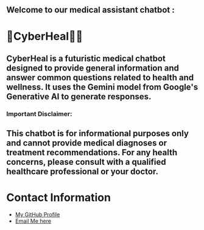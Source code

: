 ## Welcome to our medical assistant chatbot : 
#  🤖CyberHeal🚀🤖
## CyberHeal is a futuristic medical chatbot designed to provide general information and answer common questions related to health and wellness. It uses the Gemini model from Google's Generative AI to generate responses.

### Important Disclaimer:

## This chatbot is for informational purposes only and **cannot provide medical diagnoses or treatment recommendations**. For any health concerns, please consult with a qualified healthcare professional or your doctor.

# Contact Information

- [My GitHub Profile](https://github.com/md-junaid79)
- [Email Me here](mailto:md.junaid@example.com)







